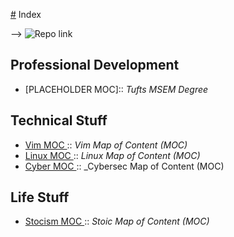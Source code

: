 [#](#.md) Index

--> ![Repo link](https://github.com/antonemking/Zettelkasten.git)


## Professional Development

- [PLACEHOLDER MOC]:: _Tufts MSEM Degree_ 

## Technical Stuff

- [Vim MOC ](202208110032.md):: _Vim Map of Content (MOC)_
- [Linux MOC ](202208141811.md):: _Linux Map of Content (MOC)_
- [Cyber MOC ](202208141819.md):: _Cybersec Map of Content (MOC)

## Life Stuff

- [Stocism MOC ](202208110131.md):: _Stoic Map of Content (MOC)_



 









